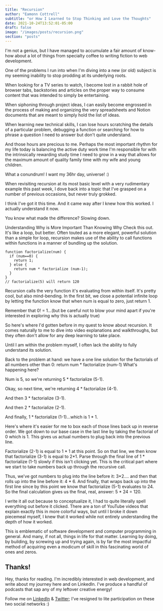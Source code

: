 ```yaml
---
title: "Recursion"
author: "Eamonn Cottrell"
subtitle: "or How I Learned to Stop Thinking and Love the Thoughts"
date: 2021-10-24T13:52:01-05:00
draft: false
image: "/images/posts/recursion.png"
section: "posts"
---
```


I'm not a genius, but I have managed to accumulate a fair amount of know-how about a lot of things from specialty coffee to writing fiction to web development.

One of the problems I run into when I'm diving into a new (or old) subject is my seeming inability to stop prodding at its underlying roots.

When looking for a TV series to watch, I become lost in a rabbit hole of browser tabs, backstories and articles on the proper way to consume content that was intended to simply be entertaining.

When siphoning through project ideas, I can easily become engrossed in the process of making and organizing the very spreadsheets and Notion documents that are meant to simply hold the list of ideas.

When learning new technical skills, I can lose hours scratching the details of a particular problem, debugging a function or searching for how to phrase a question I need to answer but don't quite understand.

And those hours are precious to me. Perhaps the most important rhythm for my life today is balancing the active duty work time I'm responsible for with the intrinsically rewarding study time I need to grow in a way that allows for the maximum amount of quality family time with my wife and young children.

What a conundrum! I want my 36hr day, universe! :)

When revisiting recursion at its most basic level with a very rudimentary example this past week, I dove back into a topic that I've grasped on a number of previous occasions, but never truly grokked.

I think I've got it this time. And it came way after I knew how this worked. I actually understand it now.

You know what made the difference? Slowing down.

Understanding Why is More Important Than Knowing Why
Check this out. It's like a loop, but better. Often touted as a more elegant, powerful solution than a simple for loop, recursion makes use of the ability to call functions within functions in a manner of bundling up the solution.
```
function factorialize(num) {
  if (num==0) {
    return 1;
  } else {
    return num * factorialize (num-1);
  }
}
// factorialize(5) will return 120
```

Recursion calls the very function it's evaluating from within itself. It's pretty cool, but also mind-bending. In the first bit, we close a potential infinite loop by letting the function know that when num is equal to zero, just return 1.

Remember that 0! = 1...(but be careful not to blow your mind apart if you're interested in exploring why this is actually true)


So here's where I'd gotten before in my quest to know about recursion. It comes naturally to me to dive into video explanations and walkthroughs, but they often don't allow for any deep learning to take place.

Until I am within the problem myself, I often lack the ability to fully understand its solution.

Back to the problem at hand: we have a one line solution for the factorials of all numbers other than 0:
return num * factorialize (num-1)
What's happening here?

Num is 5, so we're returning 5 * factorialize (5-1).

Okay, so next time, we're returning 4 * factorialize (4-1).

And then 3 * factorialize (3-1).

And then 2 * factorialize (2-1).

And finally, 1 * factorialize (1-1)...which is 1 * 1.

Here's where it's easier for me to box each of those lines back up in reverse order. We got down to our base case in the last line by taking the factorial of 0 which is 1. This gives us actual numbers to plug back into the previous line.

Factorialize (2-1) is equal to 1 * 1 at this point. So on that line, we then know that factorialize (3-1) is equal to 2*1. Parse through the final line of 1 * factorialize (1-1) slowly if this isn't clicking yet. This is the critical part where we start to take numbers back up through the recursive call.

Thus, we've got numbers to plug into the line before it: 3*2.... and then that rolls up into the line before it: 4 * 6. And finally, that wraps back up into the first line since by this point we know that factorialize (5-1) evaluates to 24. So the final calculation gives us the final, real, answer: 5 * 24 = 120.

I write it all out because to conceptualize it, I had to quite literally spell everything out before it clicked. There are a ton of YouTube videos that explain exactly this in more colorful ways, but until I broke it down piecemeal myself, I knew that it worked while not entirely understanding the depth of how it worked.

This is emblematic of software development and computer programming in general. And many, if not all, things in life for that matter. Learning by doing, by building, by screwing up and trying again, is by far the most impactful method of acquiring even a modicum of skill in this fascinating world of ones and zeros.


## Thanks!

Hey, thanks for reading. I'm incredibly interested in web development, and write about my journey here and on LinkedIn. I've produce a handful of podcasts that sap any of my leftover creative energy!

Follow me on [LinkedIn](https://linkedin.com/in/eamonncottrell) & [Twitter](https://twitter.com/eamonncottrell); I've resigned to lite participation on these two social networks :)